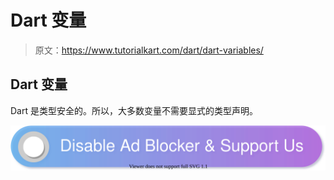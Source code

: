# Dart 变量

> 原文：<https://www.tutorialkart.com/dart/dart-variables/>

## Dart 变量

Dart 是类型安全的。所以，大多数变量不需要显式的类型声明。

[![](img/925da31b32d6bc3827932f6c8afb11bb.png)](https://www.tutorialkart.com/)
